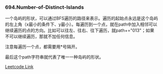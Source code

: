 ### 694.Number-of-Distinct-Islands

一个岛屿的形状，可以通过BFS遍历的路径来表示。遍历的起始点永远是这个岛屿的左上角（x最小的条件下、y最小）。每遍历到一个点，就在path中加入相邻可以继续遍历的点的方向。比如可以往左、往右、往下遍历，就path+="013"；如果不可以继续遍历，那就不加任何信息。

注意每遍历一个点，都需要用*号隔开。

最后这个path字符串就代表了唯一一种岛屿的形状。


[Leetcode Link](https://leetcode.com/problems/number-of-distinct-islands)